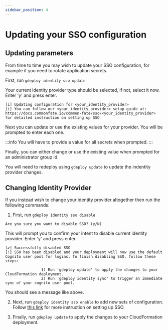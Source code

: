 ```yaml
---
sidebar_position: 4
---
```


# Updating your SSO configuration

## Updating parameters

From time to time you may wish to update your SSO configuration, for example if you need to rotate application secrets.

First, run `gdeploy identity sso update`

Your current identity provider type should be selected, if not, select it now.
Enter 'y' and press enter.

```
[i] Updating configuration for <your_identity_provider>
[i] You can follow our <your_identity_provider> setup guide at: https://docs.commonfate.io/common-fate/sso/<your_identity_provider> for detailed instruction on setting up SSO
```

Next you can update or use the existing values for your provider. You will be prompted to enter each one.

:::info
You will have to provide a value for all secrets when prompted.
:::

Finally, you can either change or use the existing value when prompted for an administrator group id.

You will need to redeploy using `gdeploy update` to update the indentity provider changes.

## Changing Identity Provider

If you instead wish to change your identity provider altogether then run the following commands:

1. First, run `gdeploy identity sso disable`

```
Are you sure you want to disable SSO? (y/N)
```

This will prompt you to confirm your intent to disable current identity provider. Enter 'y' and press enter.

```
[✔] Successfully disabled SSO
[!] SSO has been disabled and your deployment will now use the default Cognito user pool for logins. To finish disabling SSO, follow these steps:

                1) Run 'gdeploy update' to apply the changes to your CloudFormation deployment.
                2) Run 'gdeploy identity sync' to trigger an immediate sync of your cognito user pool.
```

You should see a message like above.

2. Next, run `gdeploy identity sso enable` to add new sets of configuration. Follow [this link](/common-fate/sso/sso-setup/#setting-up-sso) for more instruction on setting up SSO.

3. Finally, run `gdeploy update` to apply the changes to your CloudFormation deployment.
